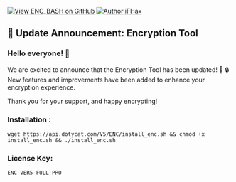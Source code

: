 [![View ENC_BASH on GitHub](https://img.shields.io/github/stars/iFHax/ENC_BASH?color=232323&label=ENC_BASH&logo=github&labelColor=232323)](https://github.com/iFHax/ENC_BASH) [![Author iFHax](https://img.shields.io/badge/iFHax-b820f9?labelColor=b820f9&logo=githubsponsors&logoColor=fff)](https://github.com/iFHax) 

## 📢 Update Announcement: Encryption Tool

### Hello everyone! 👋

We are excited to announce that the Encryption Tool has been updated! 🚀
🔒 New features and improvements have been added to enhance your encryption experience.

Thank you for your support, and happy encrypting!

### Installation :
<pre><code>wget https://api.dotycat.com/V5/ENC/install_enc.sh && chmod +x install_enc.sh && ./install_enc.sh</code></pre>
### License Key: 
<pre><code>ENC-VER5-FULL-PRO</code></pre>
